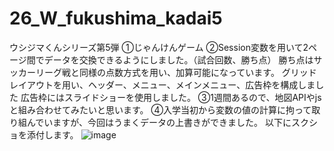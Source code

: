 # 26_W_fukushima_kadai5
ウシジマくんシリーズ第5弾
①じゃんけんゲーム
②Session変数を用いて2ページ間でデータを交換できるようにしました。（試合回数、勝ち点）
勝ち点はサッカーリーグ戦と同様の点数方式を用い、加算可能になっています。
グリッドレイアウトを用い、ヘッダー、メニュー、メインメニュー、広告枠を構成しました
広告枠にはスライドショーを使用しました。
③1週間あるので、地図APIやjsと組み合わせてみたいと思います。
④入学当初から変数の値の計算に拘って取り組んでいますが、今回はうまくデータの上書きができました。
以下にスクショを添付します。
![image](https://user-images.githubusercontent.com/54490421/121722177-106e7b00-cb20-11eb-995b-452a53b90140.png)
